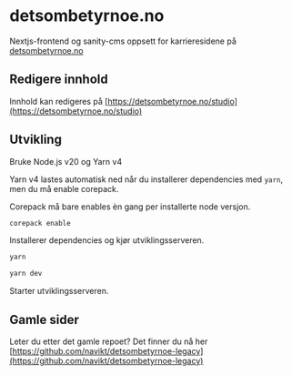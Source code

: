 # detsombetyrnoe.no

Nextjs-frontend og sanity-cms oppsett for karrieresidene på [detsombetyrnoe.no](https://www.detsombetyrnoe.no)

## Redigere innhold

Innhold kan redigeres på [https://detsombetyrnoe.no/studio](https://detsombetyrnoe.no/studio)

## Utvikling

Bruke Node.js v20 og Yarn v4

Yarn v4 lastes automatisk ned når du installerer dependencies med `yarn`, men du må enable corepack.


Corepack må bare enables èn gang per installerte node versjon.

```bash
corepack enable
```

Installerer dependencies og kjør utviklingsserveren.

```bash
yarn
```


```bash
yarn dev
```

Starter utviklingsserveren.

## Gamle sider

Leter du etter det gamle repoet? Det finner du nå her [https://github.com/navikt/detsombetyrnoe-legacy](https://github.com/navikt/detsombetyrnoe-legacy)
